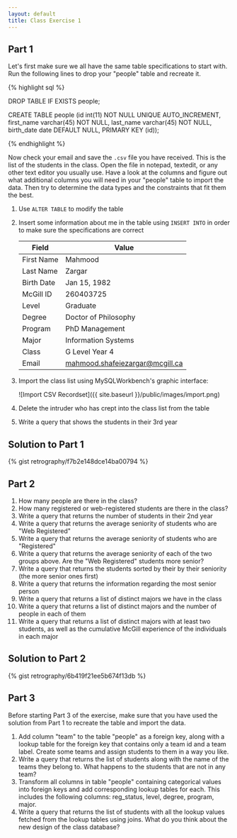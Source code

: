```yaml
---
layout: default
title: Class Exercise 1
---
```


## Part 1

Let's first make sure we all have the same table specifications to start with. Run the following lines to drop your "people" table and recreate it.

{% highlight sql %}

DROP TABLE IF EXISTS people;

CREATE TABLE people (id int(11) NOT NULL UNIQUE AUTO_INCREMENT,
first_name varchar(45) NOT NULL,
last_name varchar(45) NOT NULL,
birth_date date DEFAULT NULL,
PRIMARY KEY (id));

{% endhighlight %}

Now check your email and save the `.csv` file you have received. This is the list of the students in the class. Open the file in notepad, textedit, or any other text editor you usually use. Have a look at the columns and figure out what additional columns you will need in your "people" table to import the data. Then try to determine the data types and the constraints that fit them the best.

1. Use `ALTER TABLE` to modify the table

2. Insert some information about me in the table using `INSERT INTO` in order to make sure the specifications are correct

    Field | Value
    --- | ---
    First Name | Mahmood
    Last Name | Zargar
    Birth Date | Jan 15, 1982
    McGill ID | 260403725
    Level| Graduate
    Degree | Doctor of Philosophy
    Program | PhD Management
    Major | Information Systems
    Class | G Level Year 4
    Email | mahmood.shafeiezargar@mcgill.ca

3. Import the class list using MySQLWorkbench's graphic interface:

    ![Import CSV Recordset]({{ site.baseurl }}/public/images/import.png)

4. Delete the intruder who has crept into the class list from the table

5. Write a query that shows the students in their 3rd year

## Solution to Part 1

{% gist retrography/f7b2e148dce14ba00794 %}

## Part 2

1. How many people are there in the class?
2. How many registered or web-registered students are there in the class?
3. Write a query that returns the number of students in their 2nd year
4. Write a query that returns the average seniority of students who are "Web Registered"
5. Write a query that returns the average seniority of students who are "Registered"
6. Write a query that returns the average seniority of each of the two groups above. Are the "Web Registered" students more senior?
7. Write a query that returns the students sorted by their by their seniority (the more senior ones first)
8. Write a query that returns the information regarding the most senior person
9. Write a query that returns a list of distinct majors we have in the class
10. Write a query that returns a list of distinct majors and the number of people in each of them
11. Write a query that returns a list of distinct majors with at least two students, as well as the cumulative McGill experience of the individuals in each major

## Solution to Part 2
{% gist retrography/6b419f21ee5b674f13db %}

## Part 3

Before starting Part 3 of the exercise, make sure that you have used the solution from Part 1 to recreate the table and import the data.

1. Add column "team" to the table "people" as a foreign key, along with a lookup table for the foreign key that contains only a team id and a team label. Create some teams and assign students to them in a way you like.
2. Write a query that returns the list of students along with the name of the teams they belong to. What happens to the students that are not in any team?
3. Transform all columns in table "people" containing categorical values into foreign keys and add corresponding lookup tables for each. This includes the following columns: reg_status, level, degree, program, major.
4. Write a query that returns the list of students with all the lookup values fetched from the lookup tables using joins. What do you think about the new design of the class database? 
